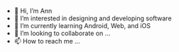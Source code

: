 - 👋 Hi, I’m Ann
- 👀 I’m interested in designing and developing software
- 🌱 I’m currently learning Android, Web, and iOS
- 💞️ I’m looking to collaborate on ...
- 📫 How to reach me ...

<!---
annkimcoding/annkimcoding is a ✨ special ✨ repository because its `README.md` (this file) appears on your GitHub profile.
You can click the Preview link to take a look at your changes.
--->
